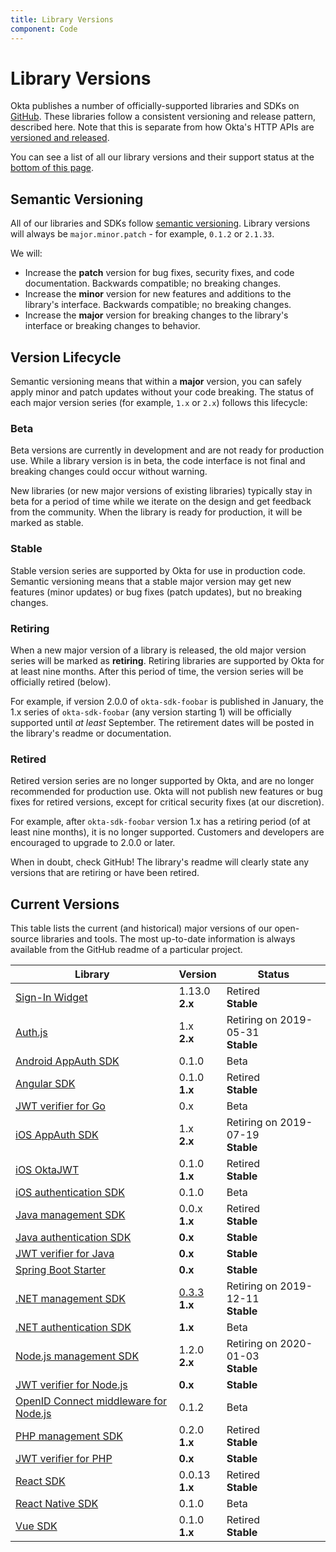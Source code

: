 ```yaml
---
title: Library Versions
component: Code
---
```


# Library Versions

Okta publishes a number of officially-supported libraries and SDKs on [GitHub](https://github.com/okta). These libraries follow a consistent versioning and release pattern, described here. Note that this is separate from how Okta's HTTP APIs are [versioned and released](https://developer.okta.com/docs/api/getting_started/releases-at-okta).

You can see a list of all our library versions and their support status at the [bottom of this page](#current-versions).

## Semantic Versioning

All of our libraries and SDKs follow [semantic versioning](https://semver.org/). Library versions will always be `major.minor.patch` - for example, `0.1.2` or `2.1.33`.

We will:

* Increase the **patch** version for bug fixes, security fixes, and code documentation. Backwards compatible; no breaking changes.
* Increase the **minor** version for new features and additions to the library's interface. Backwards compatible; no breaking changes.
* Increase the **major** version for breaking changes to the library's interface or breaking changes to behavior.

## Version Lifecycle

Semantic versioning means that within a **major** version, you can safely apply minor and patch updates without your code breaking. The status of each major version series (for example, `1.x` or `2.x`) follows this lifecycle:

### Beta

Beta versions are currently in development and are not ready for production use. While a library version is in beta, the code interface is not final and breaking changes could occur without warning.

New libraries (or new major versions of existing libraries) typically stay in beta for a period of time while we iterate on the design and get feedback from the community. When the library is ready for production, it will be marked as stable.

### Stable

Stable version series are supported by Okta for use in production code. Semantic versioning means that a stable major version may get new features (minor updates) or bug fixes (patch updates), but no breaking changes.

### Retiring

When a new major version of a library is released, the old major version series will be marked as **retiring**. Retiring libraries are supported by Okta for at least nine months. After this period of time, the version series will be officially retired (below).

For example, if version 2.0.0 of `okta-sdk-foobar` is published in January, the 1.x series of `okta-sdk-foobar` (any version starting 1) will be officially supported until _at least_ September. The retirement dates will be posted in the library's readme or documentation.

### Retired

Retired version series are no longer supported by Okta, and are no longer recommended for production use. Okta will not publish new features or bug fixes for retired versions, except for critical security fixes (at our discretion).

For example, after `okta-sdk-foobar` version 1.x has a retiring period (of at least nine months), it is no longer supported. Customers and developers are encouraged to upgrade to 2.0.0 or later.

When in doubt, check GitHub! The library's readme will clearly state any versions that are retiring or have been retired.

## Current Versions

This table lists the current (and historical) major versions of our open-source libraries and tools. The most up-to-date information is always available from the GitHub readme of a particular project.

| Library                                                         | Version                            | Status                               |
| --------------------------------------------------------------- | ---------------------------------- | ------------------------------------ |
| [Sign-In Widget][signin-widget]                                 | 1.13.0<br>**2.x**                  | Retired<br>**Stable**                |
| [Auth.js][authjs]                                               | 1.x<br>**2.x**                     | Retiring on 2019-05-31<br>**Stable** |
| [Android AppAuth SDK][appauth-android]                          | 0.1.0                              | Beta                                 |
| [Angular SDK][sdk-angular]                                      | 0.1.0<br>**1.x**                   | Retired<br>**Stable**                |
| [JWT verifier for Go][go-jwt-verifier]                          | 0.x                                | Beta                                 |
| [iOS AppAuth SDK][appauth-ios]                                  | 1.x<br>**2.x**                     | Retiring on 2019-07-19<br>**Stable** |
| [iOS OktaJWT][ios-oktajwt]                                      | 0.1.0<br>**1.x**                   | Retired<br>**Stable**                |
| [iOS authentication SDK][authsdk-ios]                           | 0.1.0                              | Beta                                 |
| [Java management SDK][sdk-java]                                 | 0.0.x<br>**1.x**                   | Retired<br>**Stable** |
| [Java authentication SDK][authsdk-java]                         | **0.x**                            | **Stable**                           |
| [JWT verifier for Java][java-jwt-verifier]                      | **0.x**                            | **Stable**                           |
| [Spring Boot Starter][spring-boot-starter]                      | **0.x**                            | **Stable**                           |
| [.NET management SDK][sdk-dotnet]                               | [0.3.3][sdk-dotnet-033]<br>**1.x** | Retiring on 2019-12-11<br>**Stable** |
| [.NET authentication SDK][sdk-auth-dotnet]                      | **1.x**                            | Beta                                 |
| [Node.js management SDK][sdk-nodejs]                            | 1.2.0<br>**2.x**                   | Retiring on 2020-01-03<br>**Stable**                |
| [JWT verifier for Node.js][nodejs-jwt-verifier]                 | **0.x**                            | **Stable**                           |
| [OpenID Connect middleware for Node.js][nodejs-oidc-middleware] | 0.1.2                              | Beta                                 |
| [PHP management SDK][sdk-php]                                   | 0.2.0<br>**1.x**                   | Retired<br>**Stable**                |
| [JWT verifier for PHP][php-jwt-verifier]                        | **0.x**                            | **Stable**                           |
| [React SDK][sdk-react]                                          | 0.0.13<br>**1.x**                  | Retired<br>**Stable**                |
| [React Native SDK][sdk-react]                                   | 0.1.0                              | Beta                                 |
| [Vue SDK][sdk-vue]                                              | 0.1.0<br>**1.x**                   | Retired<br>**Stable**                |

[sdk-angular]: https://github.com/okta/okta-oidc-js/tree/master/packages/okta-angular
[sdk-dotnet]: https://github.com/okta/okta-sdk-dotnet
[sdk-dotnet-033]: https://github.com/okta/okta-sdk-dotnet/releases/tag/0.3.3.0
[sdk-auth-dotnet]: https://github.com/okta/okta-auth-dotnet
[sdk-java]: https://github.com/okta/okta-sdk-java
[java-jwt-verifier]: https://github.com/okta/okta-jwt-verifier-java
[authsdk-java]: https://github.com/okta/okta-auth-java
[sdk-nodejs]: https://github.com/okta/okta-sdk-nodejs
[nodejs-jwt-verifier]: https://github.com/okta/okta-oidc-js/tree/master/packages/jwt-verifier
[nodejs-oidc-middleware]: https://github.com/okta/okta-oidc-js/blob/master/packages/oidc-middleware
[sdk-react]: https://github.com/okta/okta-oidc-js/blob/master/packages/okta-react
[sdk-react-native]: https://github.com/okta/okta-oidc-js/blob/master/packages/okta-react-native
[sdk-vue]: https://github.com/okta/okta-oidc-js/blob/master/packages/okta-vue
[sdk-php]: https://github.com/okta/okta-sdk-php
[php-jwt-verifier]: https://github.com/okta/okta-jwt-verifier-php
[go-jwt-verifier]: https://github.com/okta/okta-jwt-verifier-golang
[appauth-android]: https://github.com/okta/okta-sdk-appauth-android
[appauth-ios]: https://github.com/okta/okta-sdk-appauth-ios
[ios-oktajwt]: https://github.com/okta/okta-ios-jwt
[authsdk-ios]: https://github.com/okta/okta-auth-swift
[spring-boot-starter]: https://github.com/okta/okta-spring-boot
[signin-widget]: https://github.com/okta/okta-signin-widget
[authjs]: https://github.com/okta/okta-auth-js
